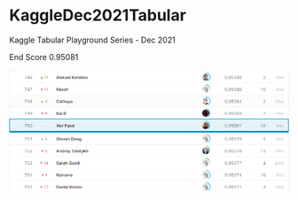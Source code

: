 # KaggleDec2021Tabular
Kaggle Tabular Playground Series - Dec 2021

End Score 0.95081 


![github-small](https://github.com/HettyPatel/KaggleDec2021Tabular/blob/main/Result.png?raw=true)

